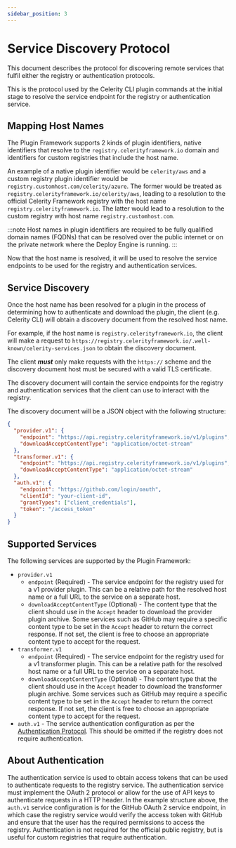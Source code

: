 ```yaml
---
sidebar_position: 3
---
```

# Service Discovery Protocol

This document describes the protocol for discovering remote services that fulfil either the registry or authentication protocols.

This is the protocol used by the Celerity CLI plugin commands at the initial stage to resolve the service endpoint for the registry or authentication service.

## Mapping Host Names

The Plugin Framework supports 2 kinds of plugin identifiers, native identifiers that resolve to the `registry.celerityframework.io` domain and identifiers for custom registries that include the host name.

An example of a native plugin identifier would be `celerity/aws` and a custom registry plugin identifier would be `registry.customhost.com/celerity/azure`.
The former would be treated as `registry.celerityframework.io/celerity/aws`, leading to a resolution to the official Celerity Framework registry with the host name `registry.celerityframework.io`.
The latter would lead to a resolution to the custom registry with host name `registry.customhost.com`.

:::note
Host names in plugin identifiers are required to be fully qualified domain names (FQDNs) that can be resolved over the public internet or on the private network where the Deploy Engine is running.
:::

Now that the host name is resolved, it will be used to resolve the service endpoints to be used for the registry and authentication services.

## Service Discovery

Once the host name has been resolved for a plugin in the process of determining how to authenticate and download the plugin, the client (e.g. Celerity CLI) will obtain a discovery document from the resolved host name.

For example, if the host name is `registry.celerityframework.io`, the client will make a request to `https://registry.celerityframework.io/.well-known/celerity-services.json` to obtain the discovery document.

The client **_must_** only make requests with the `https://` scheme and the discovery document host must be secured with a valid TLS certificate.

The discovery document will contain the service endpoints for the registry and authentication services that the client can use to interact with the registry.

The discovery document will be a JSON object with the following structure:

```json
{
  "provider.v1": {
    "endpoint": "https://api.registry.celerityframework.io/v1/plugins",
    "downloadAcceptContentType": "application/octet-stream"
  },
  "transformer.v1": {
    "endpoint": "https://api.registry.celerityframework.io/v1/plugins",
    "downloadAcceptContentType": "application/octet-stream"
  },
  "auth.v1": {
    "endpoint": "https://github.com/login/oauth",
    "clientId": "your-client-id",
    "grantTypes": ["client_credentials"],
    "token": "/access_token"
  }
}
```

## Supported Services

The following services are supported by the Plugin Framework:

- `provider.v1`
  - `endpoint` (Required) - The service endpoint for the registry used for a v1 provider plugin. This can be a relative path for the resolved host name or a full URL to the service on a separate host.
  - `downloadAcceptContentType` (Optional) - The content type that the client should use in the `Accept` header to download the provider plugin archive. Some services such as GitHub may require a specific content type to be set in the `Accept` header to return the correct response. If not set, the client is free to choose an appropriate content type to accept for the request.
- `transformer.v1`
  - `endpoint` (Required) - The service endpoint for the registry used for a v1 transformer plugin. This can be a relative path for the resolved host name or a full URL to the service on a separate host.
  - `downloadAcceptContentType` (Optional) - The content type that the client should use in the `Accept` header to download the transformer plugin archive. Some services such as GitHub may require a specific content type to be set in the `Accept` header to return the correct response. If not set, the client is free to choose an appropriate content type to accept for the request.
- `auth.v1` - The service authentication configuration as per the [Authentication Protocol](./auth-protocol). This should be omitted if the registry does not require authentication.

## About Authentication

The authentication service is used to obtain access tokens that can be used to authenticate requests to the registry service.
The authentication service must implement the OAuth 2 protocol or allow for the use of API keys to authenticate requests in a HTTP header.
In the example structure above, the `auth.v1` service configuration is for the GitHub OAuth 2 service endpoint, in which case the registry service would verify the access token with GitHub and ensure that the user has the required permissions to access the registry.
Authentication is not required for the official public registry, but is useful for custom registries that require authentication.
